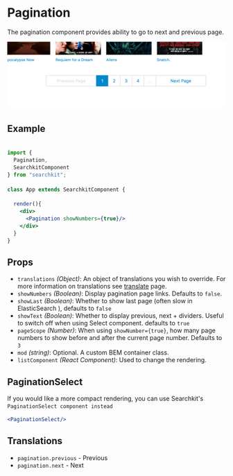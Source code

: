 # Pagination
The pagination component provides ability to go to next and previous page.

![Example](./assets/pagination.png)
## Example

```jsx

import {
  Pagination,
  SearchkitComponent
} from "searchkit";

class App extends SearchkitComponent {

  render(){
    <div>
      <Pagination showNumbers={true}/>
    </div>
  }
}
```

## Props
- `translations` *(Object)*: An object of translations you wish to override. For more information on translations see [translate](../../core/Translate.md) page.
- `showNumbers` *(Boolean)*: Display pagination page links. Defaults to `false`.
- `showLast` *(Boolean)*: Whether to show last page (often slow in ElasticSearch ), defaults to `false`
- `showText` *(Boolean)*: Whether to display previous, next + dividers. Useful to switch off when using Select component.
defaults to `true`
- `pageScope` *(Number)*: When using `showNumber={true}`, how many page numbers to show before and after the current page number. Defaults to `3`
- `mod` *(string)*: Optional. A custom BEM container class.
- `listComponent` *(React Component)*: Used to change the rendering.

## PaginationSelect
If you would like a more compact rendering, you can use Searchkit's `PaginationSelect component instead`

```jsx
<PaginationSelect/>
```


## Translations
- `pagination.previous` - Previous
- `pagination.next` - Next

